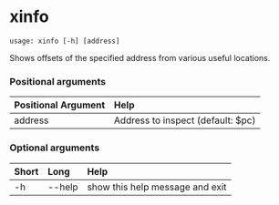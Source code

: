 <!-- THIS PART OF THIS FILE IS AUTOGENERATED. DO NOT MODIFY IT. See scripts/generate-docs.sh -->
# xinfo

```text
usage: xinfo [-h] [address]

```

Shows offsets of the specified address from various useful locations.
### Positional arguments

|Positional Argument|Help|
| :--- | :--- |
|address|Address to inspect (default: $pc)|

### Optional arguments

|Short|Long|Help|
| :--- | :--- | :--- |
|-h|--help|show this help message and exit|

<!-- END OF AUTOGENERATED PART. Do not modify this line or the line below, they mark the end of the auto-generated part of the file. If you want to extend the documentation in a way which cannot easily be done by adding to the command help description, write below the following line. -->
<!-- ------------\>8---- ----\>8---- ----\>8------------ -->
